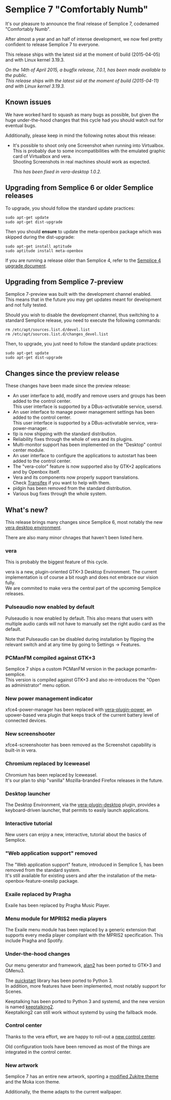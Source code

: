 Semplice 7 "Comfortably Numb"
=============================

It's our pleasure to announce the final release of Semplice 7, codenamed "Comfortably Numb".

After almost a year and an half of intense development, we now feel pretty confident
to release Semplice 7 to everyone.

This release ships with the latest sid at the moment of build (2015-04-05) and with
Linux kernel 3.19.3.

*On the 14th of April 2015, a bugfix release, 7.0.1, has been made available to the public.  
This release ships with the latest sid at the moment of build (2015-04-11) and with
Linux kernel 3.19.3.*

Known issues
------------

We have worked hard to squash as many bugs as possible, but given the huge
under-the-hood changes that this cycle had you should watch out for eventual bugs.

Additionally, please keep in mind the following notes about this release:

* It's possible to shoot only one Screenshot when running into Virtualbox.  
  This is probably due to some incompatibilities with the emulated graphic card of
  Virtualbox and vera.  
  Shooting Screenshots in real machines should work as expected.  
    
  *This has been fixed in vera-desktop 1.0.2.*

Upgrading from Semplice 6 or older Semplice releases
----------------------------------------------------

To upgrade, you should follow the standard update practices:

    sudo apt-get update
    sudo apt-get dist-upgrade

Then you should **ensure** to update the meta-openbox package which was
skipped during the dist-upgrade:

    sudo apt-get install aptitude
    sudo aptitude install meta-openbox

If you are running a release older than Semplice 4, refer to the [Semplice 4 upgrade document](http://semplice-linux.org/doku/semplice:users:advanced:atomupgrade).

Upgrading from Semplice 7-preview
---------------------------------

Semplice 7-preview was built with the development channel enabled.  
This means that in the future you may get updates meant for development and not fully tested.

Should you wish to disable the development channel, thus switching to a standard Semplice release, you need to execute the following commands:

    rm /etc/apt/sources.list.d/devel.list
    rm /etc/apt/sources.list.d/changes_devel.list

Then, to upgrade, you just need to follow the standard update practices:

    sudo apt-get update
    sudo apt-get dist-upgrade

Changes since the preview release
---------------------------------

These changes have been made since the preview release:

* An user interface to add, modify and remove users and groups has been added to the control center.  
  This user interface is supported by a DBus-activatable service, usersd.
* An user interface to manage power management settings has been added to the control center.  
  This user interface is supported by a DBus-activatable service, vera-power-manager.
* tlp is now shipping with the standard distribution.
* Reliability fixes through the whole of vera and its plugins.
* Multi-monitor support has been implemented on the "Desktop" control center module.
* An user interface to configure the applications to autostart has been added to the control center.
* The "vera-color" feature is now supported also by GTK+2 applications and by Openbox itself.
* Vera and its components now properly support translations.  
  Check [Transifex](https://www.transifex.com/organization/semplice) if you want to help with them.
* pidgin has been removed from the standard distribution.
* Various bug fixes through the whole system.

What's new?
-----------

This release brings many changes since Semplice 6, most notably the new
[vera desktop environment](https://github.com/vera-desktop).

There are also many minor chnages that haven't been listed here.

### vera ###

This is probably the biggest feature of this cycle.

vera is a new, plugin-oriented GTK+3 Desktop Environment. The current
implementation is of course a bit rough and does not embrace our vision
fully.  
We are commited to make vera the central part of the upcoming Semplice
releases.

### Pulseaudio now enabled by default ###

Pulseaudio is now enabled by default. This also means that users with multiple
audio cards will not have to manually set the right audio card as the default.

Note that Pulseaudio can be disabled during installation by flipping the relevant
switch and at any time by going to Settings -> Features.

### PCManFM compiled against GTK+3 ###

Semplice 7 ships a custom PCManFM version in the package pcmanfm-semplice.  
This version is compiled against GTK+3 and also re-introduces the "Open as
administrator" menu option.

### New power management indicator ###

xfce4-power-manager has been replaced with [vera-plugin-power](https://github.com/vera-plugin-power), an
upower-based vera plugin that keeps track of the current battery level
of connected devices.

### New screenshooter ###

xfce4-screenshooter has been removed as the Screenshot capability is built-in
in vera.

### Chromium replaced by Iceweasel ###

Chromium has been replaced by Iceweasel.  
It's our plan to ship "vanilla" Mozilla-branded Firefox releases in the future.

### Desktop launcher ###

The Desktop Environment, via the [vera-plugin-desktop](https://github.com/vera-plugin-desktop) plugin, 
provides a keyboard-driven launcher, that permits to easily launch applications.

### Interactive tutorial ###

New users can enjoy a new, interactive, tutorial about the basics of Semplice.

### "Web application support" removed ###

The "Web application support" feature, introduced in Semplice 5, has been removed from the standard
system.  
It's still available for existing users and after the installation of the meta-openbox-feature-oneslip
package.

### Exaile replaced by Pragha ###

Exaile has been replaced by Pragha Music Player.

### Menu module for MPRIS2 media players ###

The Exaile menu module has been replaced by a generic extension that
supports every media player compilant with the MPRIS2 specification. This
include Pragha and Spotify.

### Under-the-hood changes ###

Our menu generator and framework, [alan2](https://github.com/semplice/alan2) has been
ported to GTK+3 and GMenu3.

The [quickstart](https://github.com/semplice/quickstart) library has been
ported to Python 3.  
In addition, more features have been implemented, most notably support for
Scenes.

Keeptalking has been ported to Python 3 and systemd, and the new version is
named [keeptalking2](https://github.com/semplice/keeptalking2).  
Keeptalking2 can still work without systemd by using the fallback mode.  

### Control center ###

Thanks to the vera effort, we are happy to roll-out a [new control center](https://github.com/vera-desktop/vera-control-center).

Old configuration tools have been removed as most of the things are integrated in the control center.

### New artwork ###

Semplice 7 has an entire new artwork, sporting a [modified Zukitre theme](https://github.com/semplice/zuki-themes) and
the Moka icon theme.

Additionally, the theme adapts to the current wallpaper.
